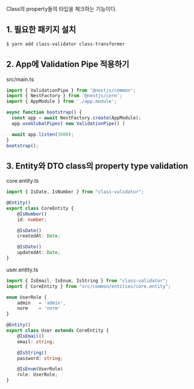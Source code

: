 Class의 property들의 타입을 체크하는 기능이다.

## 1. 필요한 패키지 설치
```bash
$ yarn add class-validator class-transformer
```

## 2. App에 Validation Pipe 적용하기
src/main.ts
```ts
import { ValidationPipe } from '@nestjs/common';
import { NestFactory } from '@nestjs/core';
import { AppModule } from './app.module';

async function bootstrap() {
  const app = await NestFactory.create(AppModule);
  app.useGlobalPipes( new ValidationPipe() )

  await app.listen(3000);
}
bootstrap();
```

## 3. Entity와 DTO class의 property type validation
core.entity.ts
```ts
import { IsDate, IsNumber } from "class-validator";

@Entity()
export class CoreEntity {
    @IsNumber()
    id: number;

    @IsDate()
    createdAt: Date;

    @IsDate()
    updatedAt: Date;
}
```

user.entity.ts
```ts
import { IsEmail, IsEnum, IsString } from "class-validator";
import { CoreEntity } from "src/common/entities/core.entity";

enum UserRole {
    admin   = 'admin',
    norm    = 'norm'
}

@Entity()
export class User extends CoreEntity {
    @IsEmail()
    email: string;

    @IsString()
    password: string;

    @IsEnum(UserRole)
    role: UserRole;
}
```